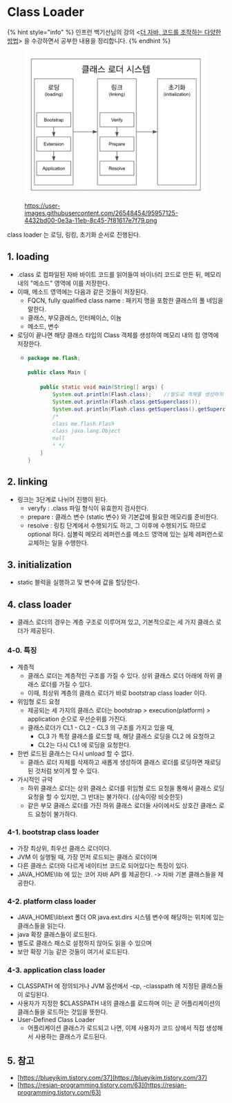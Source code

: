 # Class Loader

{% hint style="info" %}
인프런 백기선님의 강의 <[더 자바, 코드를 조작하는 다양한 방법](https://www.inflearn.com/course/the-java-code-manipulation/dashboard)> 을 수강하면서 공부한 내용을 정리합니다.&#x20;
{% endhint %}

<figure><img src="../../.gitbook/assets/image.png" alt=""><figcaption><p><a href="https://user-images.githubusercontent.com/26548454/95957125-4432bd00-0e3a-11eb-8c45-7f81617e7f79.png">https://user-images.githubusercontent.com/26548454/95957125-4432bd00-0e3a-11eb-8c45-7f81617e7f79.png</a></p></figcaption></figure>



class loader 는 로딩, 링킹, 초기화 순서로 진행된다.&#x20;

## 1. loading&#x20;

* .class 로 컴파일된 자바 바이트 코드를 읽어들여 바이너리 코드로 만든 뒤, 메모리 내의 "메소드" 영역에 이를 저장한다.&#x20;
* 이때, 메소드 영역에는 다음과 같은 것들이 저장된다.&#x20;
  * FQCN, fully qualified class name : 패키지 명을 포함한 클래스의 풀 네임을 말한다.&#x20;
  * 클래스, 부모클래스, 인터페이스, 이늄&#x20;
  * 메소드, 변수&#x20;
* 로딩이 끝나면 해당 클래스 타입의 Class 객체를 생성하여 메모리 내의 힙 영역에 저장한다.&#x20;
  *   ```java
      package me.flash;

      public class Main {

          public static void main(String[] args) {
              System.out.println(Flash.class);    //별도로 객체를 생성하지 않아도 class 객체가 생성됨 
              System.out.println(Flash.class.getSuperclass());
              System.out.println(Flash.class.getSuperclass().getSuperclass());
              /*
              class me.flash.Flash
              class java.lang.Object
              null
              * */
          }
      }
      ```

      &#x20;



## 2. linking&#x20;

* 링크는 3단계로 나뉘어 진행이 된다.&#x20;
  * veryfy : .class 파일 형식이 유효한지 검사한다.&#x20;
  * prepare : 클래스 변수 (static 변수) 와 기본값에 필요한 메모리를 준비한다.&#x20;
  * resolve : 링킹 단계에서 수행되기도 하고, 그 이후에 수행되기도 하므로 optional 하다. 심볼릭 메모리 레퍼런스를 메소드 영역에 있는 실제 레퍼런스로 교체하는 일을 수행한다. &#x20;



## 3. initialization&#x20;

* static 블럭을 실행하고 및 변수에 값을 할당한다.

&#x20;

## 4. class loader&#x20;

* 클래스 로더의 경우는 계층 구조로 이루어져 있고, 기본적으로는 세 가지 클래스 로더가 제공된다.&#x20;

### 4-0. 특징&#x20;

* 계층적
  * 클래스 로더는 계층적인 구조를 가질 수 있다. 상위 클래스 로더 아래에 하위 클래스 로더를 가질 수 있다.&#x20;
  * 이때, 최상위 계층의 클래스 로더가 바로 bootstrap class loader 이다.&#x20;
* 위임형 로드 요청
  * &#x20;제공되는 세 가지의 클래스 로더는 bootstrap > execution(platform) > application 순으로 우선순위를 가진다.
  * 클래스로더가 CL1 - CL2 - CL3 의 구조를 가지고 있을 때,&#x20;
    * CL3 가 특정 클래스를 로드할 때, 해당 클래스 로딩을 CL2 에 요청하고&#x20;
    * CL2는 다시 CL1 에 로딩을 요청한다.
* 한번 로드된 클래스는 다시 unload 할 수 없다.&#x20;
  * 클래스 로더 자체를 삭제하고 새롭게 생성하여 클래스 로더를 로딩하면 재로딩 된 것처럼 보이게 할 수 있다. &#x20;
* 가시적인 규약&#x20;
  * 하위 클래스 로더는 상위 클래스 로더를 위임형 로드 요청을 통해서 클래스 로딩 요청을 할 수 있지만, 그 반대는 불가하다. (상속이랑 비슷한듯)&#x20;
  * 같은 부모 클래스 로더를 가진 하위 클래스 로더들 사이에서도 상호간 클래스 로드 요청이 불가하다.&#x20;

### 4-1. bootstrap class loader&#x20;

* 가장 최상위, 최우선 클래스 로더이다.&#x20;
* JVM 이 실행될 때, 가장 먼저 로드되는 클래스 로더이며&#x20;
* 다른 클래스 로더와 다르게 네이티브 코드로 되어있다는 특징이 있다.&#x20;
* JAVA\_HOME\lib 에 있는 코어 자바 API 를 제공한다. -> 자바 기본 클래스들을 제공한다.&#x20;

### 4-2. platform class loader&#x20;

* JAVA\_HOME\lib\ext 폴더 OR java.ext.dirs 시스템 변수에 해당하는 위치에 있는 클래스들을 읽는다.&#x20;
* java 확장 클래스들이 로드된다.&#x20;
* 별도로 클래스 패스로 설정하지 않아도 읽을 수 있으며&#x20;
* 보안 확장 기능 같은 것들이 여기서 로드된다.&#x20;

### 4-3. application class loader&#x20;

* CLASSPATH 에 정의되거나 JVM 옵션에서 -cp, -classpath 에 지정된 클래스들이 로딩된다.&#x20;
* 사용자가 지정한 $CLASSPATH 내의 클래스를 로드하며 이는 곧 어플리케이션의 클래스들을 로드하는 것임을 뜻한다.&#x20;
* User-Defined Class Loader&#x20;
  * 어플리케이션 클래스가 로드되고 나면, 이제 사용자가 코드 상에서 직접 생성해서 사용하는 클래스가 로드된다.&#x20;



## 5. 참고&#x20;

* [https://blueyikim.tistory.com/37](https://blueyikim.tistory.com/37)
* [https://resian-programming.tistory.com/63](https://resian-programming.tistory.com/63)
